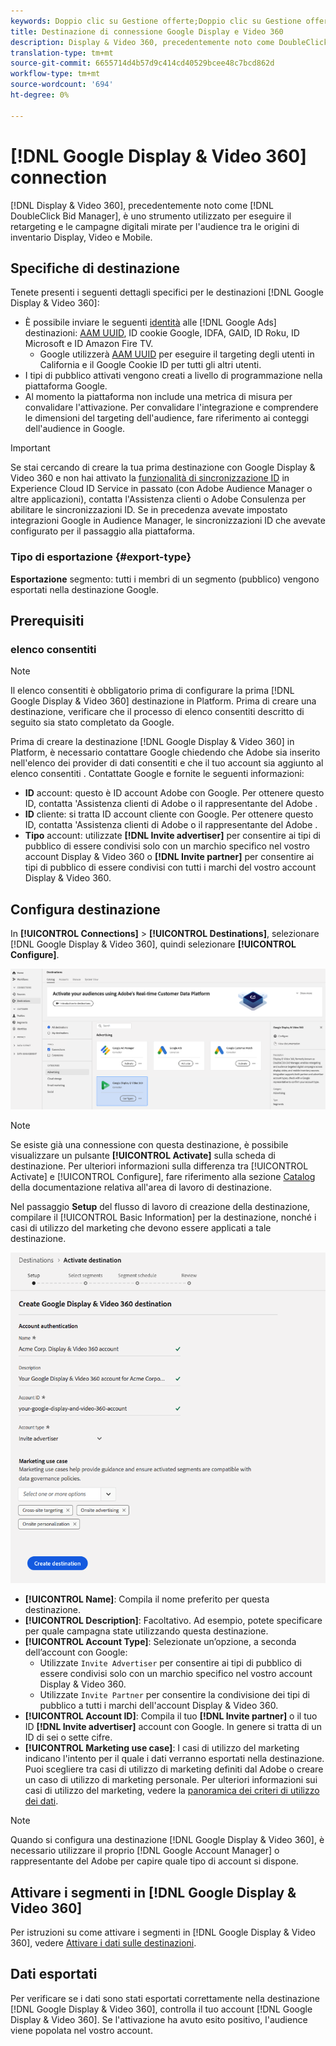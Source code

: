 ```yaml
---
keywords: Doppio clic su Gestione offerte;Doppio clic su Gestione offerte;DoubleClick;Display & Video 360;display 360;video 360;Video 360;Display 360;display and video
title: Destinazione di connessione Google Display e Video 360
description: Display & Video 360, precedentemente noto come DoubleClick Bid Manager è uno strumento che consente di eseguire campagne di retargeting e di targeting delle audience su diverse fonti di inventario di Display, Video e Mobile.
translation-type: tm+mt
source-git-commit: 6655714d4b57d9c414cd40529bcee48c7bcd862d
workflow-type: tm+mt
source-wordcount: '694'
ht-degree: 0%

---
```



# [!DNL Google Display & Video 360] connection

[!DNL Display & Video 360], precedentemente noto come  [!DNL DoubleClick Bid Manager], è uno strumento utilizzato per eseguire il retargeting e le campagne digitali mirate per l&#39;audience tra le origini di inventario Display, Video e Mobile.

## Specifiche di destinazione

Tenete presenti i seguenti dettagli specifici per le destinazioni [!DNL Google Display & Video 360]:

* È possibile inviare le seguenti [identità](../../../identity-service/namespaces.md) alle [!DNL Google Ads] destinazioni: [AAM UUID](https://experienceleague.adobe.com/docs/audience-manager/user-guide/reference/ids-in-aam.html?lang=en), ID cookie Google, IDFA, GAID, ID Roku, ID Microsoft e ID  Amazon Fire TV.
   * Google utilizzerà [AAM UUID](https://experienceleague.adobe.com/docs/audience-manager/user-guide/reference/ids-in-aam.html?lang=en) per eseguire il targeting degli utenti in California e il Google Cookie ID per tutti gli altri utenti.
* I tipi di pubblico attivati vengono creati a livello di programmazione nella piattaforma Google.
* Al momento la piattaforma non include una metrica di misura per convalidare l&#39;attivazione. Per convalidare l&#39;integrazione e comprendere le dimensioni del targeting dell&#39;audience, fare riferimento ai conteggi dell&#39;audience in Google.

>[!IMPORTANT]
>
>Se stai cercando di creare la tua prima destinazione con Google Display &amp; Video 360 e non hai attivato la [funzionalità di sincronizzazione ID](https://experienceleague.adobe.com/docs/id-service/using/id-service-api/methods/idsync.html) in  Experience Cloud ID Service in passato (con Adobe Audience Manager o altre applicazioni), contatta l&#39;Assistenza clienti o Adobe Consulenza   per abilitare le sincronizzazioni ID. Se in precedenza avevate impostato integrazioni Google in  Audience Manager, le sincronizzazioni ID che avevate configurato per il passaggio alla piattaforma.

### Tipo di esportazione {#export-type}

**Esportazione**  segmento: tutti i membri di un segmento (pubblico) vengono esportati nella destinazione Google.

## Prerequisiti

### elenco consentiti 

>[!NOTE]
>
>Il elenco consentiti  è obbligatorio prima di configurare la prima [!DNL Google Display & Video 360] destinazione in Platform. Prima di creare una destinazione, verificare che il processo di elenco consentiti  descritto di seguito sia stato completato da Google.

Prima di creare la destinazione [!DNL Google Display & Video 360] in Platform, è necessario contattare Google chiedendo che  Adobe sia inserito nell&#39;elenco dei provider di dati consentiti e che il tuo account sia aggiunto al elenco consentiti . Contattate Google e fornite le seguenti informazioni:

* **ID**  account: questo è  ID account  Adobe con Google. Per ottenere questo ID, contatta &#39;Assistenza clienti di Adobe o il rappresentante del Adobe .
* **ID**  cliente: si tratta  ID account  cliente con Google. Per ottenere questo ID, contatta &#39;Assistenza clienti di Adobe o il rappresentante del Adobe .
* **Tipo** account: utilizzate  **[!DNL Invite advertiser]** per consentire ai tipi di pubblico di essere condivisi solo con un marchio specifico nel vostro account Display &amp; Video 360 o  **[!DNL Invite partner]** per consentire ai tipi di pubblico di essere condivisi con tutti i marchi del vostro account Display &amp; Video 360.

## Configura destinazione

In **[!UICONTROL Connections]** > **[!UICONTROL Destinations]**, selezionare [!DNL Google Display & Video 360], quindi selezionare **[!UICONTROL Configure]**.

![Destinazione Google Display e Video 360 di Connect](../../assets/catalog/advertising/google-dv360/catalog.png)

>[!NOTE]
>
>Se esiste già una connessione con questa destinazione, è possibile visualizzare un pulsante **[!UICONTROL Activate]** sulla scheda di destinazione. Per ulteriori informazioni sulla differenza tra [!UICONTROL Activate] e [!UICONTROL Configure], fare riferimento alla sezione [Catalog](../../ui/destinations-workspace.md#catalog) della documentazione relativa all&#39;area di lavoro di destinazione.

Nel passaggio **Setup** del flusso di lavoro di creazione della destinazione, compilare il [!UICONTROL Basic Information] per la destinazione, nonché i casi di utilizzo del marketing che devono essere applicati a tale destinazione.

![Informazioni di base Google Display &amp; Video 360](../../assets/catalog/advertising/google-dv360/setup.png)

* **[!UICONTROL Name]**: Compila il nome preferito per questa destinazione.
* **[!UICONTROL Description]**: Facoltativo. Ad esempio, potete specificare per quale campagna state utilizzando questa destinazione.
* **[!UICONTROL Account Type]**: Selezionate un’opzione, a seconda dell’account con Google:
   * Utilizzate `Invite Advertiser` per consentire ai tipi di pubblico di essere condivisi solo con un marchio specifico nel vostro account Display &amp; Video 360.
   * Utilizzate `Invite Partner` per consentire la condivisione dei tipi di pubblico a tutti i marchi dell&#39;account Display &amp; Video 360.
* **[!UICONTROL Account ID]**: Compila il tuo  **[!DNL Invite partner]** o il tuo ID  **[!DNL Invite advertiser]** account con Google. In genere si tratta di un ID di sei o sette cifre.
* **[!UICONTROL Marketing use case]**: I casi di utilizzo del marketing indicano l&#39;intento per il quale i dati verranno esportati nella destinazione. Puoi scegliere tra  casi di utilizzo di marketing definiti dal Adobe o creare un caso di utilizzo di marketing personale. Per ulteriori informazioni sui casi di utilizzo del marketing, vedere la [panoramica dei criteri di utilizzo dei dati](../../../data-governance/policies/overview.md).

>[!NOTE]
>
>Quando si configura una destinazione [!DNL Google Display & Video 360], è necessario utilizzare il proprio [!DNL Google Account Manager] o  rappresentante del Adobe per capire quale tipo di account si dispone.

## Attivare i segmenti in [!DNL Google Display & Video 360]

Per istruzioni su come attivare i segmenti in [!DNL Google Display & Video 360], vedere [Attivare i dati sulle destinazioni](../../ui/activate-destinations.md).

## Dati esportati

Per verificare se i dati sono stati esportati correttamente nella destinazione [!DNL Google Display & Video 360], controlla il tuo account [!DNL Google Display & Video 360]. Se l&#39;attivazione ha avuto esito positivo, l&#39;audience viene popolata nel vostro account.